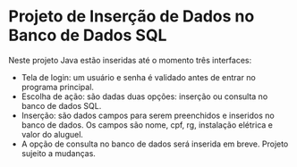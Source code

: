 # Projeto de Inserção de Dados no Banco de Dados SQL

Neste projeto Java estão inseridas até o momento três interfaces:
- Tela de login: um usuário e senha é validado antes de entrar no programa principal.
- Escolha de ação: são dadas duas opções: inserção ou consulta no banco de dados SQL.
- Inserção: são dados campos para serem preenchidos e inseridos no banco de dados. Os campos são nome, cpf, rg, instalação elétrica e valor do aluguel.
- A opção de consulta no banco de dados será inserida em breve. Projeto sujeito a mudanças.
